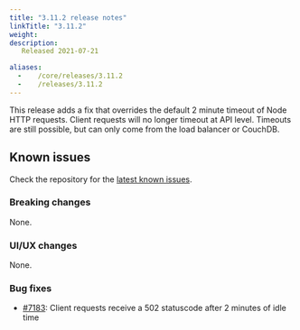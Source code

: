 ```yaml
---
title: "3.11.2 release notes"
linkTitle: "3.11.2"
weight:
description: 
   Released 2021-07-21

aliases:
  -    /core/releases/3.11.2
  -    /releases/3.11.2
---
```


This release adds a fix that overrides the default 2 minute timeout of Node HTTP requests.
Client requests will no longer timeout at API level.
Timeouts are still possible, but can only come from the load balancer or CouchDB.

## Known issues

Check the repository for the [latest known issues](https://github.com/medic/cht-core/issues?q=is%3Aissue+label%3A%22Affects%3A+3.11.2%22).

### Breaking changes

None.

### UI/UX changes

None.

### Bug fixes

- [#7183](https://github.com/medic/cht-core/issues/7183): Client requests receive a 502 statuscode after 2 minutes of idle time
